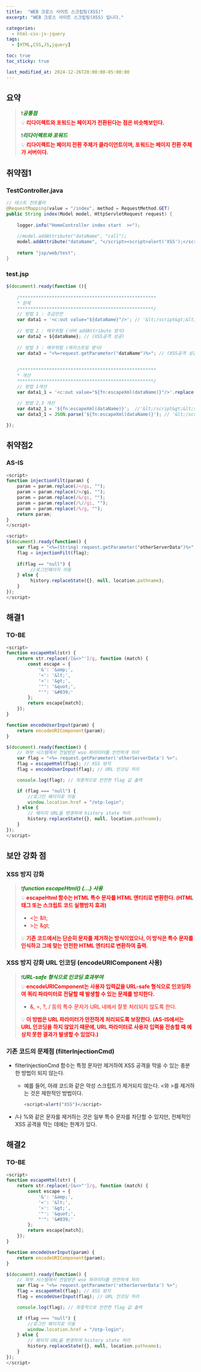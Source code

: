 ```yaml
---
title:  "WEB 크로스 사이트 스크립팅(XSS)"
excerpt: "WEB 크로스 사이트 스크립팅(XSS) 입니다."

categories:
  - html-css-js-jquery
tags:
  - [HTML,CSS,JS,jquery]

toc: true
toc_sticky: true

last_modified_at: 2024-12-26T20:00:00-05:00:00
---
```



## 요약
> ❗<span style='color:green'>***공통점***</span>  
> 💡 <span style='color:red'>**리다이렉트와 포워드는 페이지가 전환된다는 점은 비슷해보인다.**</span>  
>    
> ❗<span style='color:green'><b><I>***리다이렉트와 포워드***</I></b></span>  
> 💡 <span style='color:red'>**리다이렉트는 페이지 전환 주체가 클라이언트이며, 포워드는 페이지 전환 주체가 서버이다.**</span>  

## 취약점1
### TestController.java
```java
// 테스트 컨트롤러
@RequestMapping(value = "/index", method = RequestMethod.GET)
public String index(Model model, HttpServletRequest request) {
    
    logger.info("HomeController index start  >>");
    
    //model.addAttribute("dataName", "call");
    model.addAttribute("dataName", "</script><script>alert('XSS');</script><script>");
    
    return "jsp/web/test";
}

```

### test.jsp
```js
$(document).ready(function (){
	
    /***************************************************
	* 문제
	***************************************************/
    // 방법 1 : 조금안전
    var data1 = '<c:out value="${dataName}"/>'; // '&lt;/script&gt;&lt;script&gt;alert(&#039;XSS&#039;);&lt;/script&gt;&lt;script&gt;';
    
    // 방법 2 : 매우위험 (서버 addAttribute 방식)
    var data2 = ${dataName}; // (XSS공격 성공)
    
    // 방법 3 : 매우위험 (쿼리스트링 방식)
    var data3 = "<%=request.getParameter("dataName")%>"; // (XSS공격 성공)
    
    
    /***************************************************
    * 개선
    ***************************************************/
    // 방법 1개선
    var data1_1 = '<c:out value="${fn:escapeXml(dataName)}"/>'.replace(/'/g, "\\'"); // &amp;lt;/script&amp;gt;&amp;lt;script&amp;gt;alert(&amp;#039;XSS&amp;#039;);&amp;lt;/script&amp;gt;&amp;lt;script&amp;gt;'.replace(/'/g, "\\'");
    
    // 방법 2,3 개선
    var data2_1 = '${fn:escapeXml(dataName)}';  //'&lt;/script&gt;&lt;script&gt;alert(&#039;XSS&#039;);&lt;/script&gt;&lt;script&gt;';
    var data3_1 = JSON.parse('${fn:escapeXml(dataName)}'); // '&lt;/script&gt;&lt;script&gt;alert(&#039;XSS&#039;);&lt;/script&gt;&lt;script&gt;'; 제이슨형식으로만 동작하도록 함.

});

```








## 취약점2
### AS-IS
```js
<script>
function injectionFilt(param) {
    param = param.replace(/</gi, "");
    param = param.replace(/>/gi, "");
    param = param.replace(/&/gi, "");
    param = param.replace(/\//gi, "");
    param = param.replace(/%/g, "");
	return param;
} 
</script>

<script>
$(document).ready(function() {
	var flag = "<%=(String) request.getParameter("otherServerData")%>";
	flag = injectionFilt(flag);
	
	if(flag == "null") {
	     //로그인페이지 이동
	} else {
	     history.replaceState({}, null, location.pathname);
	}
});
</script>

```

## 해결1
### TO-BE
```js
<script>
function escapeHtml(str) {
    return str.replace(/[&<>"']/g, function (match) {
        const escape = {
            '&': '&amp;',
            '<': '&lt;',
            '>': '&gt;',
            '"': '&quot;',
            "'": '&#039;'
        };
        return escape[match];
    });
}

function encodeUserInput(param) {
    return encodeURIComponent(param);
}

$(document).ready(function() {
    // 외부 시스템에서 전달받은 wso 파라미터를 안전하게 처리
    var flag = "<%= request.getParameter('otherServerData') %>";
    flag = escapeHtml(flag); // XSS 방지
    flag = encodeUserInput(flag); // URL 인코딩 처리

    console.log(flag); // 최종적으로 안전한 flag 값 출력

    if (flag === "null") {
        //로그인 페이지로 이동
        window.location.href = "/otp-login";
    } else {
        // 페이지 URL을 변경하여 history state 처리
        history.replaceState({}, null, location.pathname);
    }
});
</script>

```


## 보안 강화 점
### XSS 방지 강화  
> ❗<span style='color:green'><b><I>***function escapeHtml() {...} 사용***</I></b></span>  
> 💡 <span style='color:red'>**escapeHtml 함수는 HTML 특수 문자를 HTML 엔티티로 변환한다. (HTML태그 또는 스크립트 코드 실행방지 효과)**</span>  
> - <span style='color:red'> \<는 \&lt; </span>  
> - <span style='color:red'> \>는 \&gt;  </span>
>  
> 💡 <span style='color:red'>**기존 코드에서는 단순히 문자를 제거하는 방식이었으나, 이 방식은 특수 문자를 인식하고 그에 맞는 안전한 HTML 엔티티로 변환하여 출력.**</span>


### XSS 방지 강화 URL 인코딩 (encodeURIComponent 사용)  
> ❗<span style='color:green'><b><I>***URL-safe 형식으로 인코딩 효과부여***</I></b></span>  
> 💡 <span style='color:red'>**encodeURIComponent는 사용자 입력값을 URL-safe 형식으로 인코딩하여 쿼리 파라미터로 전달할 때 발생할 수 있는 문제를 방지한다.**</span>  
> - <span style='color:red'>&, =, ?, / 등의 특수 문자가 URL 내에서 잘못 처리되지 않도록 한다.</span>  
>   
> 💡 <span style='color:red'>**이 방법은 URL 파라미터가 안전하게 처리되도록 보장한다. (AS-IS에서는 URL 인코딩을 하지 않았기 때문에, URL 파라미터로 사용자 입력을 전송할 때 예상치 못한 결과가 발생할 수 있었다.)**</span>


### 기존 코드의 문제점 (filterInjectionCmd)
- filterInjectionCmd 함수는 특정 문자만 제거하여 XSS 공격을 막을 수 있는 충분한 방법이 되지 않는다.  
    - 예를 들어, 아래 코드와 같은 악성 스크립트가 제거되지 않는다. \<와 \>를 제거하는 것은 제한적인 방법이다.  
      
      ```js
      <script>alert("XSS")</script>
      ```
      
- \/나 \%와 같은 문자를 제거하는 것은 일부 특수 문자를 차단할 수 있지만, 전체적인 XSS 공격을 막는 데에는 한계가 있다.



## 해결2
### TO-BE
```js
<script>
function escapeHtml(str) {
    return str.replace(/[&<>"']/g, function (match) {
        const escape = {
            '&': '&amp;',
            '<': '&lt;',
            '>': '&gt;',
            '"': '&quot;',
            "'": '&#039;'
        };
        return escape[match];
    });
}

function encodeUserInput(param) {
    return encodeURIComponent(param);
}

$(document).ready(function() {
    // 외부 시스템에서 전달받은 wso 파라미터를 안전하게 처리
    var flag = "<%= request.getParameter('otherServerData') %>";
    flag = escapeHtml(flag); // XSS 방지
    flag = encodeUserInput(flag); // URL 인코딩 처리

    console.log(flag); // 최종적으로 안전한 flag 값 출력

    if (flag === "null") {
        //로그인 페이지로 이동
        window.location.href = "/otp-login";
    } else {
        // 페이지 URL을 변경하여 history state 처리
        history.replaceState({}, null, location.pathname);
    }
});
</script>

```